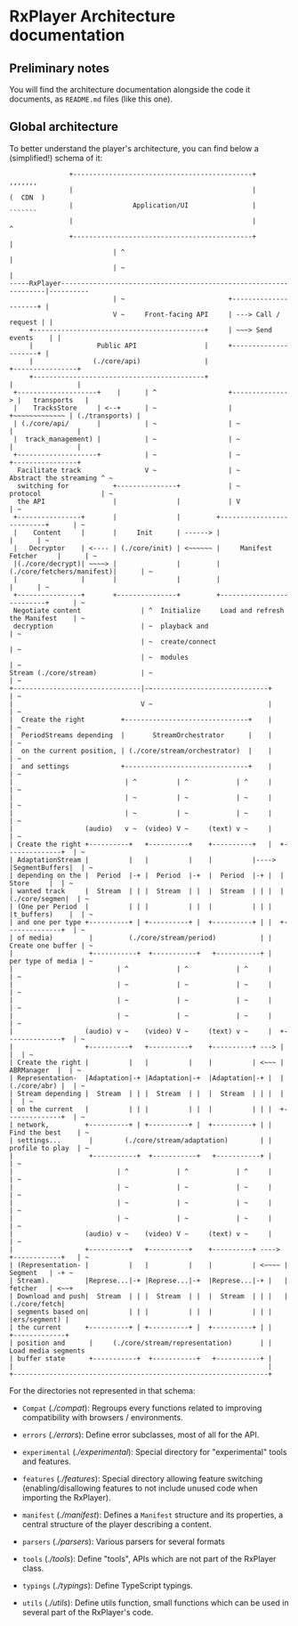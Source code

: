 # RxPlayer Architecture documentation ##########################################

## Preliminary notes ###########################################################

You will find the architecture documentation alongside the code it documents,
as `README.md` files (like this one).


## Global architecture #########################################################

To better understand the player's architecture, you can find below a
(simplified!) schema of it:

```
               +---------------------------------------------+              ,,,,,,,
               |                                             |             (  CDN  )
               |               Application/UI                |              ```````
               |                                             |                 ^
               +---------------------------------------------+                 |
                          | ^                                                  |
                          | ~                                                  |
-----RxPlayer------------------------------------------------------------------|----------
                          | ~                          +---------------------+ |
                          V ~     Front-facing API     | ---> Call / request | |
     +-------------------------------------------+     | ~~~> Send events    | |
     |                Public API                 |     +---------------------+ |
     |               (./core/api)                |                      +----------------+
     +-------------------------------------------+                      |                |
 +--------------------+    |      | ^                  +--------------> |   transports   |
 |    TracksStore     | <--+      | ~                  | +~~~~~~~~~~~~~ | (./transports) |
 | (./core/api/       |           | ~                  | ~              |                |
 |  track_management) |           | ~                  | ~              |                |
 +--------------------+           | ~                  | ~              +----------------+
  Facilitate track                V ~                  | ~     Abstract the streaming ^ ~
  switching for           +---------------+            | ~     protocol               | ~
  the API                 |               |            | V                            | ~
 +----------------+       |               |         +--------------------------+      | ~
 |    Content     |       |     Init      | ------> |                          |      | ~
 |   Decryptor    | <---- | (./core/init) | <~~~~~~ |     Manifest Fetcher     |      | ~
 |(./core/decrypt)| ~~~~> |               |         |(./core/fetchers/manifest)|      | ~
 |                |       |               |         |                          |      | ~
 +----------------+       +---------------+         +--------------------------+      | ~
 Negotiate content               | ^  Initialize     Load and refresh the Manifest    | ~
 decryption                      | ~  playback and                                    | ~
                                 | ~  create/connect                                  | ~
                                 | ~  modules                                         | ~
Stream (./core/stream)           | ~                                                  | ~
+--------------------------------|-~-----------------------------+                    | ~
|                                V ~                             |                    | ~
|  Create the right         +-------------------------------+    |                    | ~
|  PeriodStreams depending  |       StreamOrchestrator      |    |                    | ~
|  on the current position, | (./core/stream/orchestrator)  |    |                    | ~
|  and settings             +-------------------------------+    |                    | ~
|                            | ^          | ^            | ^     |                    | ~
|                            | ~          | ~            | ~     |                    | ~
|                            | ~          | ~            | ~     |                    | ~
|                  (audio)   v ~  (video) V ~     (text) v ~     |                    | ~
| Create the right +----------+   +----------+    +----------+   |  +--------------+  | ~
| AdaptationStream |          |   |          |    |          |----> |SegmentBuffers|  | ~
| depending on the |  Period  |-+ |  Period  |-+  |  Period  |-+ |  |    Store     |  | ~
| wanted track     |  Stream  | | |  Stream  | |  |  Stream  | | |  |(./core/segmen|  | ~
| (One per Period  |          | | |          | |  |          | | |  |t_buffers)    |  | ~
| and one per type +----------+ | +----------+ |  +----------+ | |  +--------------+  | ~
| of media)         |         (./core/stream/period)           | |  Create one buffer | ~
|                   +-----------+  +-----------+   +-----------+ |  per type of media | ~
|                          | ^            | ^            | ^     |                    | ~
|                          | ~            | ~            | ~     |                    | ~
|                          | ~            | ~            | ~     |                    | ~
|                          | ~            | ~            | ~     |                    | ~
|                  (audio) v ~    (video) V ~     (text) v ~     |  +--------------+  | ~
|                  +----------+   +----------+    +----------+ ---> |              |  | ~
| Create the right |          |   |          |    |          | <~~~ |  ABRManager  |  | ~
| Representation-  |Adaptation|-+ |Adaptation|-+  |Adaptation|-+ |  | (./core/abr) |  | ~
| Stream depending |  Stream  | | |  Stream  | |  |  Stream  | | |  |              |  | ~
| on the current   |          | | |          | |  |          | | |  +--------------+  | ~
| network,         +----------+ | +----------+ |  +----------+ | |   Find the best    | ~
| settings...       |        (./core/stream/adaptation)        | |   profile to play  | ~
|                   +-----------+  +-----------+   +-----------+ |                    | ~
|                          | ^            | ^            | ^     |                    | ~
|                          | ~            | ~            | ~     |                    | ~
|                          | ~            | ~            | ~     |                    | ~
|                          | ~            | ~            | ~     |                    | ~
|                  (audio) v ~    (video) V ~     (text) v ~     |                    | ~
|                  +----------+   +----------+    +----------+ ----> +------------+   | ~
| (Representation- |          |   |          |    |          | <~~~~ |   Segment   | -+ ~
| Stream).         |Represe...|-+ |Represe...|-+  |Represe...|-+ |   |   fetcher   | <~~+
| Download and push|  Stream  | | |  Stream  | |  |  Stream  | | |   |(./core/fetch|
| segments based on|          | | |          | |  |          | | |   |ers/segment) |
| the current      +----------+ | +----------+ |  +----------+ | |   +-------------+
| position and      |     (./core/stream/representation)       | |   Load media segments
| buffer state      +-----------+  +-----------+   +-----------+ |
|                                                                |
+----------------------------------------------------------------+
```

For the directories not represented in that schema:

  - `Compat` (_./compat_): Regroups every functions related to improving
    compatibility with browsers / environments.

  - `errors` (_./errors_): Define error subclasses, most of all for the API.

  - `experimental` (_./experimental_): Special directory for "experimental" tools
     and features.

  - `features` (_./features_): Special directory allowing feature switching
    (enabling/disallowing features to not include unused code when importing the
    RxPlayer).

  - `manifest` (_./manifest_): Defines a `Manifest` structure and its
    properties, a central structure of the player describing a content.

  - `parsers` (_./parsers_): Various parsers for several formats

  - `tools` (_./tools_): Define "tools", APIs which are not part of the RxPlayer
    class.

  - `typings` (_./typings_): Define TypeScript typings.

  - `utils` (_./utils_): Define utils function, small functions which can be
    used in several part of the RxPlayer's code.
